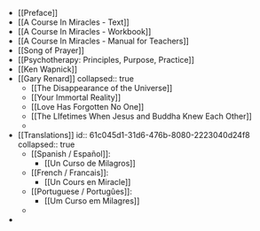 - [[Preface]]
- [[A Course In Miracles - Text]]
- [[A Course In Miracles - Workbook]]
- [[A Course In Miracles - Manual for Teachers]]
- [[Song of Prayer]]
- [[Psychotherapy: Principles, Purpose, Practice]]
- [[Ken Wapnick]]
- [[Gary Renard]]
  collapsed:: true
	- [[The Disappearance of the Universe]]
	- [[Your Immortal Reality]]
	- [[Love Has Forgotten No One]]
	- [[The LIfetimes When Jesus and Buddha Knew Each Other]]
	-
- [[Translations]]
  id:: 61c045d1-31d6-476b-8080-2223040d24f8
  collapsed:: true
	- [[Spanish / Español]]:
		- [[Un Curso de Milagros]]
	- [[French / Francais]]:
		- [[Un Cours en Miracle]]
	- [[Portuguese / Portugûes]]:
		- [[Um Curso em Milagres]]
	-
-